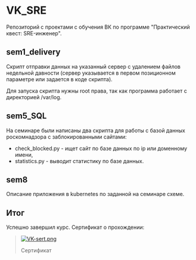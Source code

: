 # VK_SRE

Репозиторий с проектами с обучения ВК по программе "Практический квест: SRE-инженер".

## sem1_delivery
Cкрипт отправки данных на указанный сервер с удалением файлов недельной давности (сервер указывается в первом позиционном параметре или задается в коде скрипта). 

Для запуска скрипта нужны root права, так как программа работает с директорией /var/log.

## sem5_SQL
На семинаре были написаны два скрипта для работы с базой данных роскомнадзора с заблокированными сайтами:
- check_blocked.py - ищет сайт по базе данных по ip или доменному имени,
- statistics.py - выводит статистику по базе данных.

## sem8
Описание приложения в kubernetes по заданной на семинаре схеме.

## Итог
Успешно завершил курс. Сертификат о прохождении:
>[![VK-sert.png](https://i.postimg.cc/R01MBQfj/VK-sert.png)](https://postimg.cc/VS6y9tKR)
>
>Сертификат 
